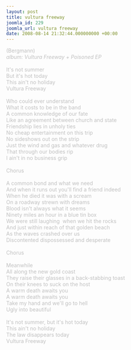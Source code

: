 ```yaml
---
layout: post
title: vultura freeway
joomla_id: 229
joomla_url: vultura freeway
date: 2008-08-14 21:32:44.000000000 +00:00
---
```

<span style="color: #c0c0c0" class="Apple-style-span">(Bergmann)<br />
<i>album: Vultura Freeway + Poisoned EP</i><br />
<br />
It's not summer<br />
But it's hot today<br />
This ain't no holiday<br />
Vultura Freeway<br />
<br />
Who could ever understand<br />
What it costs to be in the band<br />
A common knowledge of our fate<br />
Like an agreement between church and state<br />
Friendship lies in unholy ties<br />
No cheap entertainment on this trip<br />
No sideshows out on the strip<br />
Just the wind and gas and whatever drug<br />
That through our bodies rip<br />
I ain't in no business grip<br />
<br />
Chorus<br />
<br />
A common bond and what we need<br />
And when it runs out you'll find a friend indeed<br />
When he died it was with a scream<br />
On a roadway strewn with dreams<br />
Blood isn't always what it seems<br />
Ninety miles an hour in a blue tin box<br />
We were still laughing&nbsp; when we hit the rocks<br />
And just within reach of that golden beach<br />
As the waves crashed over us<br />
Discontented dispossessed and desperate<br />
<br />
Chorus<br />
<br />
Meanwhile<br />
All along the new gold coast<br />
They raise their glasses in a back-stabbing toast<br />
On their knees to suck on the host<br />
A warm death awaits you<br />
A warm death awaits you<br />
Take my hand and we'll go to hell<br />
Ugly into beautiful<br />
<br />
It's not summer, but it's hot today<br />
This ain't no holiday<br />
The law disappears today<br />
Vultura Freeway<br />
</span>
